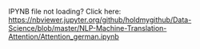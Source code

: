 IPYNB file not loading? Click here: https://nbviewer.jupyter.org/github/holdmygithub/Data-Science/blob/master/NLP-Machine-Translation-Attention/Attention_german.ipynb
